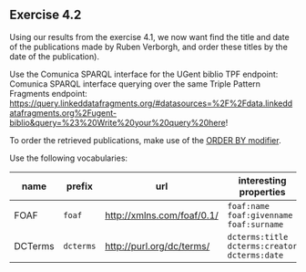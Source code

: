 ## Exercise 4.2

Using our results from the exercise 4.1, we now want find the title and date of the publications made by Ruben Verborgh, and order these titles by the date of the publication).

Use the Comunica SPARQL interface for the UGent biblio TPF endpoint:
Comunica SPARQL interface querying over the same Triple Pattern Fragments endpoint:
https://query.linkeddatafragments.org/#datasources=%2F%2Fdata.linkeddatafragments.org%2Fugent-biblio&query=%23%20Write%20your%20query%20here!

To order the retrieved publications, make use of the [ORDER BY modifier](https://www.w3.org/TR/rdf-sparql-query/#modOrderBy).


Use the following vocabularies:

| name    | prefix    | url                        | interesting properties                           | site                                                              |
|---------|-----------|----------------------------|--------------------------------------------------|-------------------------------------------------------------------|
| FOAF    | `foaf`    | http://xmlns.com/foaf/0.1/ | `foaf:name` `foaf:givenname` `foaf:surname`      | http://xmlns.com/foaf/0.1/                                        |
| DCTerms | `dcterms` | http://purl.org/dc/terms/  | `dcterms:title` `dcterms:creator` `dcterms:date` | https://www.dublincore.org/specifications/dublin-core/dcmi-terms/ |

